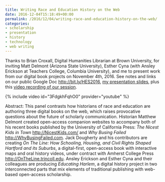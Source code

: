 ```yaml
---
title: Writing Race and Education History on the Web
date: 2016-12-04T15:18:49+00:00
permalink: /2016/12/04/writing-race-and-education-history-on-the-web/
categories:
- scholarship
- presentation
- history
- technology
- web writing
---
```

Thanks to Brian Croxall, Digital Humanities Librarian at Brown University, for inviting Matt Delmont (Arizona State University), Esther Cyna (with Ansley Erickson at Teachers College, Columbia University), and me to present work from our digital book projects on November 4th, 2016. See notes and links on our public Google Doc <http://bit.ly/HES2016>, [my presentation slides](http://bit.ly/2016-11-04-Jack), plus this [video recording of our session](https://youtu.be/3FdgkhFqhO0).

{% include video id="3FdgkhFqhO0" provider="youtube" %}

Abstract: This panel contrasts how historians of race and education are authoring three digital books on the web, which raises provocative questions about the future of scholarly communication. Historian Matthew Delmont created open-access companion websites to accompany both of his recent books published by the University of California Press: _The Nicest Kids in Town_ <http://NicestKids.com/> and _Why Busing Failed_ <http://WhyBusingFailed.com>. Jack Dougherty and his contributors are creating _On The Line: How Schooling, Housing, and Civil Rights Shaped Hartford and its Suburbs_, a digital-first, open-access book with interactive maps and oral history videos, under contract with Amherst College Press <http://OnTheLine.trincoll.edu>. Ansley Erickson and Esther Cyna and their colleagues are producing _Educating Harlem_, a digital history project in two interconnected parts that mix elements of traditional publishing with web-based open-access scholarship.
